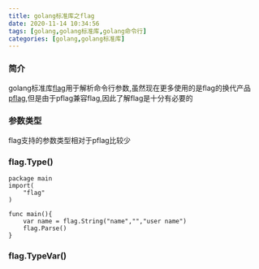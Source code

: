 ```yaml
---
title: golang标准库之flag
date: 2020-11-14 10:34:56
tags: [golang,golang标准库,golang命令行]
categories: [golang,golang标准库]
---
```


### 简介

golang标准库[flag](https://studygolang.com/pkgdoc)用于解析命令行参数,虽然现在更多使用的是flag的换代产品[pflag](https://github.com/ogier/pflag),但是由于pflag兼容flag,因此了解flag是十分有必要的

### 参数类型
flag支持的参数类型相对于pflag比较少
### flag.Type()

    package main
    import(
        "flag"
    )

    func main(){
        var name = flag.String("name","","user name")
        flag.Parse()
    }
### flag.TypeVar()
